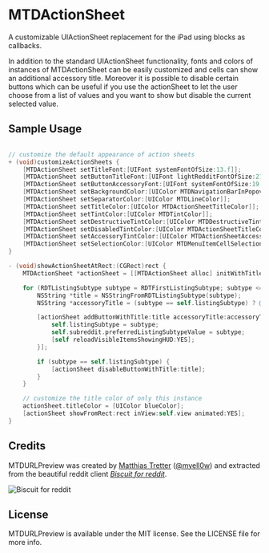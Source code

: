 # MTDActionSheet

A customizable UIActionSheet replacement for the iPad using blocks as callbacks.

In addition to the standard UIActionSheet functionality, fonts and colors of instances of MTDActionSheet can be easily customized and cells can show an additional accessory title.
Moreover it is possible to disable certain buttons which can be useful if you use the actionSheet to let the user choose from a list of values and you want to show but disable the current selected value.

## Sample Usage

```objective-c

// customize the default appearance of action sheets
+ (void)customizeActionSheets {
    [MTDActionSheet setTitleFont:[UIFont systemFontOfSize:13.f]];
    [MTDActionSheet setButtonTitleFont:[UIFont lightRedditFontOfSize:21.f]];
    [MTDActionSheet setButtonAccessoryFont:[UIFont systemFontOfSize:19.f]];
    [MTDActionSheet setBackgroundColor:[UIColor MTDNavigationBarInPopoverBarTintColor]];
    [MTDActionSheet setSeparatorColor:[UIColor MTDLineColor]];
    [MTDActionSheet setTitleColor:[UIColor MTDActionSheetTitleColor]];
    [MTDActionSheet setTintColor:[UIColor MTDTintColor]];
    [MTDActionSheet setDestructiveTintColor:[UIColor MTDDestructiveTintColor]];
    [MTDActionSheet setDisabledTintColor:[UIColor MTDActionSheetTitleColor]];
    [MTDActionSheet setAccessoryTintColor:[UIColor MTDActionSheetAccessoryColor]];
    [MTDActionSheet setSelectionColor:[UIColor MTDMenuItemCellSelectionColor]];
}

- (void)showActionSheetAtRect:(CGRect)rect {
    MTDActionSheet *actionSheet = [[MTDActionSheet alloc] initWithTitle:@"Submissions from"];

    for (RDTListingSubtype subtype = RDTFirstListingSubtype; subtype <= RDTLastListingSubtype; subtype++) {
        NSString *title = NSStringFromRDTListingSubtype(subtype);
        NSString *accessoryTitle = (subtype == self.listingSubtype) ? @"✓" : nil;

        [actionSheet addButtonWithTitle:title accessoryTitle:accessoryTitle block:^(MTDActionSheet *sheet, NSInteger buttonIndex) {
            self.listingSubtype = subtype;
            self.subreddit.preferredListingSubtypeValue = subtype;
            [self reloadVisibleItemsShowingHUD:YES];
        }];

        if (subtype == self.listingSubtype) {
            [actionSheet disableButtonWithTitle:title];
        }
    }

    // customize the title color of only this instance
    actionSheet.titleColor = [UIColor blueColor];
    [actionSheet showFromRect:rect inView:self.view animated:YES];
}

```

## Credits

MTDURLPreview was created by [Matthias Tretter](https://github.com/myell0w/) ([@myell0w](http://twitter.com/myell0w)) and extracted from the beautiful reddit client [*Biscuit for reddit*](http://biscuitapp.co).

![Biscuit for reddit](http://cdn.maikoapp.com/4u9e/5cu3e/200w.png)

## License

MTDURLPreview is available under the MIT license. See the LICENSE file for more info.
